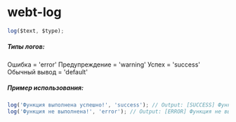 # webt-log
```javascript
log($text, $type);
```

##### Типы логов:
Ошибка = 'error'
Предупреждение = 'warning'
Успех = 'success'
Обычный вывод = 'default'

##### Пример использования:
```javascript
log('Функция выполнена успешно!', 'success'); // Output: [SUCCESS] Функция выполнена успешно!
log('Функция не выполнена!', 'error'); // Output: [ERROR] Функция не выполнена!
```
